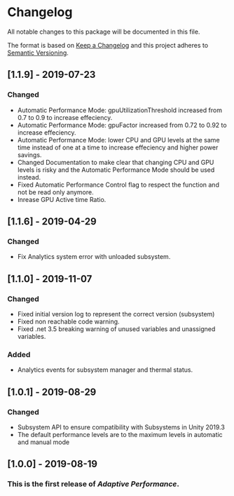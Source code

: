 # Changelog
All notable changes to this package will be documented in this file.

The format is based on [Keep a Changelog](http://keepachangelog.com/en/1.0.0/)
and this project adheres to [Semantic Versioning](http://semver.org/spec/v2.0.0.html).

## [1.1.9] - 2019-07-23

### Changed
- Automatic Performance Mode: gpuUtilizationThreshold increased from 0.7 to 0.9 to increase effeciency.
- Automatic Performance Mode: gpuFactor increased from 0.72 to 0.92 to increase effeciency.
- Automatic Performance Mode: lower CPU and GPU levels at the same time instead of one at a time to increase effeciency and higher power savings.
- Changed Documentation to make clear that changing CPU and GPU levels is risky and the Automatic Performance Mode should be used instead.
- Fixed Automatic Performance Control flag to respect the function and not be read only anymore.
- Inrease GPU Active time Ratio.

## [1.1.6] - 2019-04-29

### Changed
- Fix Analytics system error with unloaded subsystem.

## [1.1.0] - 2019-11-07

### Changed
- Fixed initial version log to represent the correct version (subsystem)
- Fixed non reachable code warning.
- Fixed .net 3.5 breaking warning of unused variables and unassigned variables.

### Added
- Analytics events for subsystem manager and thermal status.

## [1.0.1] - 2019-08-29

### Changed
- Subsystem API to ensure compatibility with Subsystems in Unity 2019.3
- The default performance levels are to the maximum levels in automatic and manual mode

## [1.0.0] - 2019-08-19

### This is the first release of *Adaptive Performance*.
